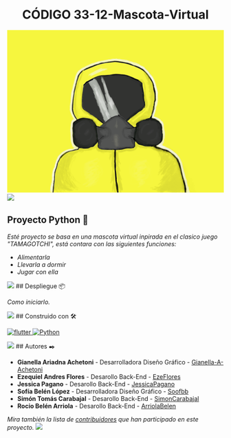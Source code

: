 <h1 align="center">CÓDIGO 33-12-Mascota-Virtual</h1>

![LOGO 33-12](https://github.com/CodeStrong2023/Codigo33-12Tercersemestre/blob/f01878a37996e24b57310493d00e708b8251ff62/Codigo33-12.png)
<img src="https://user-images.githubusercontent.com/73097560/115834477-dbab4500-a447-11eb-908a-139a6edaec5c.gif">
## Proyecto Python 🚀
_Esté proyecto se basa en una mascota virtual inpirada en el clasico juego "TAMAGOTCHI", está contara con las siguientes funciones:_

* *Alimentarla*
* *Llevarla a dormir*
* *Jugar con ella*
<img src="https://user-images.githubusercontent.com/73097560/115834477-dbab4500-a447-11eb-908a-139a6edaec5c.gif">
## Despliegue 📦

_Como iniciarlo._

<img src="https://user-images.githubusercontent.com/73097560/115834477-dbab4500-a447-11eb-908a-139a6edaec5c.gif">
## Construido con 🛠️
<p align="left"><a href="https://flutter.dev" target="_blank" rel="noreferrer"> <img src="https://www.vectorlogo.zone/logos/flutterio/flutterio-icon.svg" alt="flutter" width="40" height="40"/> </a> <a href="https://www.python.org/" target="_blank" rel="noreferrer"> <img src="https://www.vectorlogo.zone/logos/python/python-icon.svg" alt="Python" width="40" height="40"/> </a> </p>
<img src="https://user-images.githubusercontent.com/73097560/115834477-dbab4500-a447-11eb-908a-139a6edaec5c.gif">
## Autores ✒️

* **Gianella Ariadna Achetoni** - Desarrolladora Diseño Gráfico - [Gianella-A-Achetoni](https://github.com/Gianella-A-Achetoni)
* **Ezequiel Andres Flores** - Desarollo Back-End - [EzeFlores](https://github.com/EzeFlores1988)
* **Jessica Pagano** - Desarollo Back-End - [JessicaPagano](https://github.com/JessicaPagano)
* **Sofía Belén López** - Desarrolladora Diseño Gráfico - [Soofbb](https://github.com/Soofbb)
* **Simón Tomás Carabajal** - Desarollo Back-End - [SimonCarabajal](https://github.com/SimonCarabajal)
* **Rocio Belén Arriola** - Desarollo Back-End - [ArriolaBelen](https://github.com/ArriolaBelen)

_Mira también la lista de [contribuidores](https://github.com/CodeStrong2023/Codigo-33-12-Mascota-Virtual/graphs/contributors) que han participado en este proyecto._
<img src="https://user-images.githubusercontent.com/73097560/115834477-dbab4500-a447-11eb-908a-139a6edaec5c.gif">
